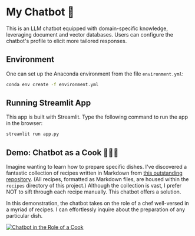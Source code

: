 # My Chatbot 🤖

This is an LLM chatbot equipped with domain-specific knowledge, 
leveraging document and vector databases. 
Users can configure the chatbot's profile to elicit more tailored responses.

## Environment

One can set up the Anaconda environment from the file `environment.yml`:

```sh
conda env create -f environment.yml
```

## Running Streamlit App

This app is built with Streamlit.
Type the following command to run the app in the browser:

```sh
streamlit run app.py
```

## Demo: Chatbot as a Cook 👨🏻‍🍳

Imagine wanting to learn how to prepare specific dishes. 
I've discovered a fantastic collection of recipes written in Markdown 
from [this outstanding repository](https://github.com/jeffThompson/Recipes/tree/master).
(All recipes, formatted as Markdown files, are housed within the `recipes` directory of this project.)
Although the collection is vast, 
I prefer NOT to sift through each recipe manually. 
This chatbot offers a solution.

In this demonstration, the chatbot takes on the role of a chef well-versed in a myriad of recipes. 
I can effortlessly inquire about the preparation of any particular dish.

[![Chatbot in the Role of a Cook](https://i9.ytimg.com/vi_webp/hCRuXA-vi-E/mq1.webp?sqp=CNCesacG-oaymwEmCMACELQB8quKqQMa8AEB-AG4CYAC0AWKAgwIABABGGUgZShlMA8=&rs=AOn4CLA6HDVEYjDewHfwNjIMuo76kYsU1g)](https://www.youtube.com/watch?v=hCRuXA-vi-E)
